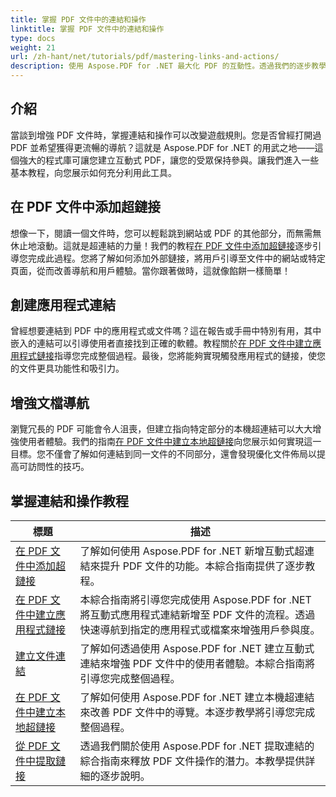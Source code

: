 ```yaml
---
title: 掌握 PDF 文件中的連結和操作
linktitle: 掌握 PDF 文件中的連結和操作
type: docs
weight: 21
url: /zh-hant/net/tutorials/pdf/mastering-links-and-actions/
description: 使用 Aspose.PDF for .NET 最大化 PDF 的互動性。透過我們的逐步教學了解如何新增超連結並增強導航。
---
```

## 介紹

當談到增強 PDF 文件時，掌握連結和操作可以改變遊戲規則。您是否曾經打開過 PDF 並希望獲得更流暢的導航？這就是 Aspose.PDF for .NET 的用武之地——這個強大的程式庫可讓您建立互動式 PDF，讓您的受眾保持參與。讓我們進入一些基本教程，向您展示如何充分利用此工具。

## 在 PDF 文件中添加超鏈接
想像一下，閱讀一個文件時，您可以輕鬆跳到網站或 PDF 的其他部分，而無需無休止地滾動。這就是超連結的力量！我們的教程[在 PDF 文件中添加超鏈接](./adding-hyperlink/)逐步引導您完成此過程。您將了解如何添加外部鏈接，將用戶引導至文件中的網站或特定頁面，從而改善導航和用戶體驗。當你跟著做時，這就像餡餅一樣簡單！

## 創建應用程式連結
曾經想要連結到 PDF 中的應用程式或文件嗎？這在報告或手冊中特別有用，其中嵌入的連結可以引導使用者直接找到正確的軟體。教程關於[在 PDF 文件中建立應用程式鏈接](./creating-application-link/)指導您完成整個過程。最後，您將能夠實現觸發應用程式的鏈接，使您的文件更具功能性和吸引力。

## 增強文檔導航
瀏覽冗長的 PDF 可能會令人沮喪，但建立指向特定部分的本機超連結可以大大增強使用者體驗。我們的指南[在 PDF 文件中建立本地超鏈接](./creating-local-hyperlink/)向您展示如何實現這一目標。您不僅會了解如何連結到同一文件的不同部分，還會發現優化文件佈局以提高可訪問性的技巧。

## 掌握連結和操作教程
| 標題 | 描述 |
| --- | --- | 
| [在 PDF 文件中添加超鏈接](./adding-hyperlink/) | 了解如何使用 Aspose.PDF for .NET 新增互動式超連結來提升 PDF 文件的功能。本綜合指南提供了逐步教程。 |  
| [在 PDF 文件中建立應用程式鏈接](./creating-application-link/) | 本綜合指南將引導您完成使用 Aspose.PDF for .NET 將互動式應用程式連結新增至 PDF 文件的流程。透過快速導航到指定的應用程式或檔案來增強用戶參與度。 |  
| [建立文件連結](./creating-document-link/) | 了解如何透過使用 Aspose.PDF for .NET 建立互動式連結來增強 PDF 文件中的使用者體驗。本綜合指南將引導您完成整個過程。 |  
| [在 PDF 文件中建立本地超鏈接](./creating-local-hyperlink/) | 了解如何使用 Aspose.PDF for .NET 建立本機超連結來改善 PDF 文件中的導覽。本逐步教學將引導您完成整個過程。 |  
| [從 PDF 文件中提取鏈接](./extract-links-from-pdf-file/) | 透過我們關於使用 Aspose.PDF for .NET 提取連結的綜合指南來釋放 PDF 文件操作的潛力。本教學提供詳細的逐步說明。 |  
